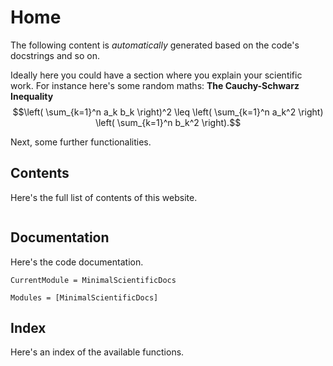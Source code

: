 # Home
The following content is *automatically* generated based on the code's docstrings and so on. 

Ideally here you could have a section where you explain your scientific work. For instance here's some random maths:
**The Cauchy-Schwarz Inequality**\
$$\left( \sum_{k=1}^n a_k b_k \right)^2 \leq \left( \sum_{k=1}^n a_k^2 \right) \left( \sum_{k=1}^n b_k^2 \right).$$

Next, some further functionalities. 

## Contents
Here's the full list of contents of this website. 
```@contents
```

## Documentation
Here's the code documentation. 
```@meta
CurrentModule = MinimalScientificDocs
```

```@autodocs
Modules = [MinimalScientificDocs]
```


## Index
Here's an index of the available functions.
```@index
```